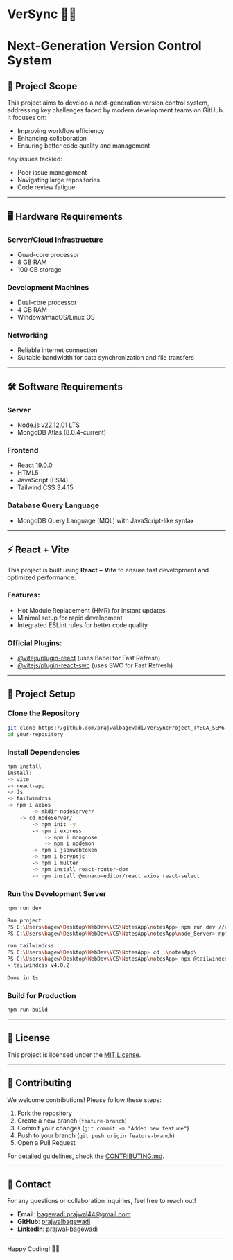 # VerSync 🚀🚀
# Next-Generation Version Control System

## 🚀 Project Scope
This project aims to develop a next-generation version control system, addressing key challenges faced by modern development teams on GitHub. It focuses on:
- Improving workflow efficiency
- Enhancing collaboration
- Ensuring better code quality and management

Key issues tackled:
- Poor issue management
- Navigating large repositories
- Code review fatigue

---

## 🖥 Hardware Requirements
### **Server/Cloud Infrastructure**
- Quad-core processor
- 8 GB RAM
- 100 GB storage

### **Development Machines**
- Dual-core processor
- 4 GB RAM
- Windows/macOS/Linux OS

### **Networking**
- Reliable internet connection
- Suitable bandwidth for data synchronization and file transfers

---

## 🛠 Software Requirements
### **Server**
- Node.js v22.12.01 LTS
- MongoDB Atlas (8.0.4-current)

### **Frontend**
- React 19.0.0
- HTML5
- JavaScript (ES14)
- Tailwind CSS 3.4.15

### **Database Query Language**
- MongoDB Query Language (MQL) with JavaScript-like syntax

---

## ⚡ React + Vite
This project is built using **React + Vite** to ensure fast development and optimized performance.

### Features:
- Hot Module Replacement (HMR) for instant updates
- Minimal setup for rapid development
- Integrated ESLint rules for better code quality

### Official Plugins:
- [@vitejs/plugin-react](https://github.com/vitejs/vite-plugin-react/blob/main/packages/plugin-react/README.md) (uses Babel for Fast Refresh)
- [@vitejs/plugin-react-swc](https://github.com/vitejs/vite-plugin-react-swc) (uses SWC for Fast Refresh)

---

## 📂 Project Setup
### **Clone the Repository**
```sh
git clone https://github.com/prajwalbagewadi/VerSyncProject_TYBCA_SEM6.git
cd your-repository
```

### **Install Dependencies**
```sh
npm install
install:
-> vite 
-> react-app
-> Js
-> tailwindcss
-> npm i axios
    	-> mkdir nodeServer/
	-> cd nodeServer/
		-> npm init -y
		-> npm i express
        	-> npm i mongoose
        	-> npm i nodemon
		-> npm i jsonwebtoken
		-> npm i bcryptjs
		-> npm i multer
		-> npm install react-router-dom 
		-> npm install @monaco-editor/react axios react-select

```

### **Run the Development Server**
```sh
npm run dev

Run project :
PS C:\Users\bagew\Desktop\WebDev\VCS\NotesApp\notesApp> npm run dev //run frontend
PS C:\Users\bagew\Desktop\WebDev\VCS\NotesApp\notesApp\node_Server> npm run dev //run backend

run tailwindcss :
PS C:\Users\bagew\Desktop\WebDev\VCS\NotesApp> cd .\notesApp\
PS C:\Users\bagew\Desktop\WebDev\VCS\NotesApp\notesApp> npx @tailwindcss/cli -i ./src/input.css -o ./src/output.css --watch
≈ tailwindcss v4.0.2

Done in 1s

```

### **Build for Production**
```sh
npm run build
```

---

## 📜 License
This project is licensed under the [MIT License](LICENSE).

---

## 🤝 Contributing
We welcome contributions! Please follow these steps:
1. Fork the repository
2. Create a new branch (`feature-branch`)
3. Commit your changes (`git commit -m "Added new feature"`)
4. Push to your branch (`git push origin feature-branch`)
5. Open a Pull Request

For detailed guidelines, check the [CONTRIBUTING.md](CONTRIBUTING.md).

---

## 📧 Contact
For any questions or collaboration inquiries, feel free to reach out!

- **Email**: bagewadi.prajwal44@gmail.com
- **GitHub**: [prajwalbagewadi](https://github.com/prajwalbagewadi)
- **LinkedIn**: [prajwal-bagewadi](linkedin.com/in/prajwal-bagewadi-046128202/)

---

Happy Coding! 🎉🚀
